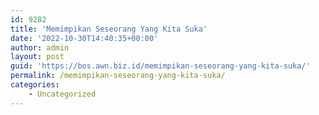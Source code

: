 ```yaml
---
id: 9282
title: 'Memimpikan Seseorang Yang Kita Suka'
date: '2022-10-30T14:40:35+00:00'
author: admin
layout: post
guid: 'https://bos.awn.biz.id/memimpikan-seseorang-yang-kita-suka/'
permalink: /memimpikan-seseorang-yang-kita-suka/
categories:
    - Uncategorized
---
```


